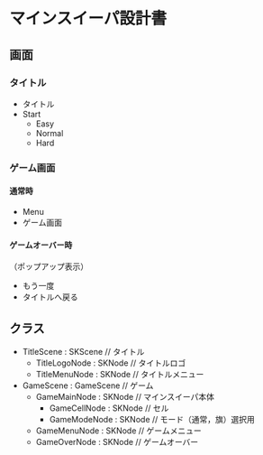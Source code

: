 # マインスイーパ設計書 #

## 画面 ##

### タイトル ###

* タイトル
* Start
    * Easy
    * Normal
    * Hard

### ゲーム画面 ###

#### 通常時 ####

* Menu
* ゲーム画面

#### ゲームオーバー時 ####

（ポップアップ表示）
* もう一度
* タイトルへ戻る

## クラス ##

* TitleScene : SKScene // タイトル
    * TitleLogoNode : SKNode // タイトルロゴ
    * TitleMenuNode : SKNode // タイトルメニュー
* GameScene : GameScene // ゲーム
    * GameMainNode : SKNode // マインスイーパ本体
        * GameCellNode : SKNode // セル
        * GameModeNode : SKNode // モード（通常，旗）選択用
    * GameMenuNode : SKNode // ゲームメニュー
    * GameOverNode : SKNode // ゲームオーバー
